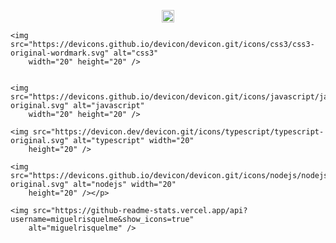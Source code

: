
<!--
**carlossroliveira/carlossroliveira** is a ✨ _special_ ✨ repository because its `README.md` (this file) appears on your GitHub profile.

Here are some ideas to get you started:

- 🔭 I’m currently working on ...
- 🌱 I’m currently learning ...
- 👯 I’m looking to collaborate on ...
- 🤔 I’m looking for help with ...
- 💬 Ask me about ...
- 📫 How to reach me: ...
- 😄 Pronouns: ...
- ⚡ Fun fact: ...
-->


<p align="center">
    <img src="https://devicons.github.io/devicon/devicon.git/icons/html5/html5-original-wordmark.svg" alt="html5"
        width="20" height="20" />
        
    <img src="https://devicons.github.io/devicon/devicon.git/icons/css3/css3-original-wordmark.svg" alt="css3"
        width="20" height="20" />


    <img src="https://devicons.github.io/devicon/devicon.git/icons/javascript/javascript-original.svg" alt="javascript"
        width="20" height="20" />

    <img src="https://devicon.dev/devicon.git/icons/typescript/typescript-original.svg" alt="typescript" width="20"
        height="20" />

    <img src="https://devicons.github.io/devicon/devicon.git/icons/nodejs/nodejs-original.svg" alt="nodejs" width="20"
        height="20" /></p>
<p align="center">

    <img src="https://github-readme-stats.vercel.app/api?username=miguelrisquelme&show_icons=true"
        alt="miguelrisquelme" />
</p>
